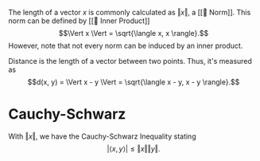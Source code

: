 The length of a vector $x$ is commonly calculated as $\Vert x \Vert$, a [[📌 Norm]]. This norm can be defined by [[🎳 Inner Product]] $$\Vert x \Vert = \sqrt{\langle x, x \rangle}.$$ However, note that not every norm can be induced by an inner product.

Distance is the length of a vector between two points. Thus, it's measured as $$d(x, y) = \Vert x - y \Vert = \sqrt{\langle x - y, x - y \rangle}.$$

# Cauchy-Schwarz
With $\Vert x \Vert$, we have the Cauchy-Schwarz Inequality stating $$\vert \langle x, y \rangle \vert \leq \Vert x \Vert \Vert y \Vert.$$